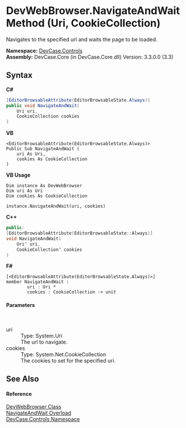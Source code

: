 # DevWebBrowser.NavigateAndWait Method (Uri, CookieCollection)
 

Navigates to the specified url and waits the page to be loaded.

**Namespace:**&nbsp;<a href="N_DevCase_Controls">DevCase.Controls</a><br />**Assembly:**&nbsp;DevCase.Core (in DevCase.Core.dll) Version: 3.3.0.0 (3.3)

## Syntax

**C#**<br />
``` C#
[EditorBrowsableAttribute(EditorBrowsableState.Always)]
public void NavigateAndWait(
	Uri uri,
	CookieCollection cookies
)
```

**VB**<br />
``` VB
<EditorBrowsableAttribute(EditorBrowsableState.Always)>
Public Sub NavigateAndWait ( 
	uri As Uri,
	cookies As CookieCollection
)
```

**VB Usage**<br />
``` VB Usage
Dim instance As DevWebBrowser
Dim uri As Uri
Dim cookies As CookieCollection

instance.NavigateAndWait(uri, cookies)
```

**C++**<br />
``` C++
public:
[EditorBrowsableAttribute(EditorBrowsableState::Always)]
void NavigateAndWait(
	Uri^ uri, 
	CookieCollection^ cookies
)
```

**F#**<br />
``` F#
[<EditorBrowsableAttribute(EditorBrowsableState.Always)>]
member NavigateAndWait : 
        uri : Uri * 
        cookies : CookieCollection -> unit 

```


#### Parameters
&nbsp;<dl><dt>uri</dt><dd>Type: System.Uri<br />The url to navigate.</dd><dt>cookies</dt><dd>Type: System.Net.CookieCollection<br />The cookies to set for the specified uri.</dd></dl>

## See Also


#### Reference
<a href="T_DevCase_Controls_DevWebBrowser">DevWebBrowser Class</a><br /><a href="Overload_DevCase_Controls_DevWebBrowser_NavigateAndWait">NavigateAndWait Overload</a><br /><a href="N_DevCase_Controls">DevCase.Controls Namespace</a><br />